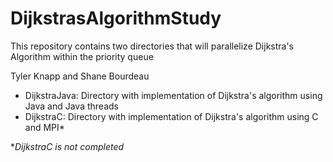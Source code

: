 # DijkstrasAlgorithmStudy  
<p>This repository contains two directories that will parallelize Dijkstra's Algorithm within the priority queue</p>
<p>Tyler Knapp and Shane Bourdeau</p>

<ul>
    <li>DijkstraJava: Directory with implementation of Dijkstra's algorithm using Java and Java threads</li>
    <li>DijkstraC: Directory with implementation of Dijkstra's algorithm using C and MPI*</li>
</ul>

*<i>DijkstraC is not completed</i>
